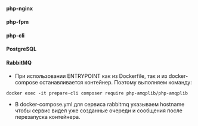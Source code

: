 #### php-nginx
#### php-fpm
#### php-cli
#### PostgreSQL
#### RabbitMQ

* При использовании ENTRYPOINT как из Dockerfile, так и из docker-compose останавливается контейнер. Поэтому выполняем команду:
```
docker exec -it prepare-cli composer require php-amqplib/php-amqplib
```

* В docker-compose.yml для сервиса rabbitmq указываем hostname чтобы сервис видел уже созданные очереди и сообщения после перезапуска контейнера.


